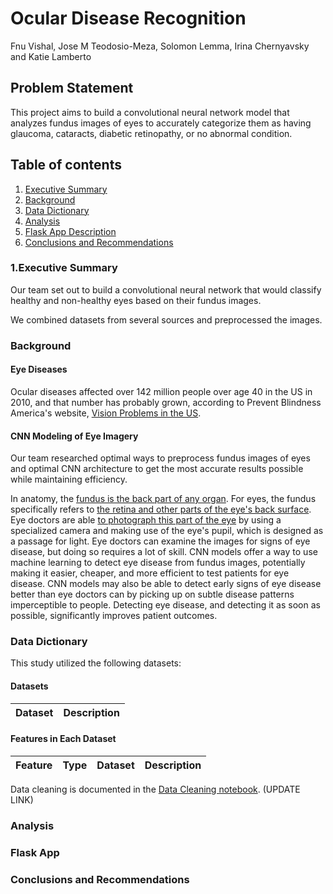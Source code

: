 # Ocular Disease Recognition

Fnu Vishal, Jose M Teodosio-Meza, Solomon Lemma, Irina Chernyavsky and Katie Lamberto

## Problem Statement

This project aims to build a convolutional neural network model that analyzes fundus images of eyes to accurately categorize them as having glaucoma, cataracts, diabetic retinopathy, or no abnormal condition.  

## Table of contents
1. [Executive Summary](#exec)
2. [Background](#back)
3. [Data Dictionary](#data)
4. [Analysis](#analysis)
5. [Flask App Description](#flask)
6. [Conclusions and Recommendations](#concl)


### 1.Executive Summary

Our team set out to build a convolutional neural network that would classify healthy and non-healthy eyes based on their fundus images.

We combined datasets from several sources and preprocessed the images.




### Background

#### Eye Diseases

Ocular diseases affected over 142 million people over age 40 in the US in 2010, and that number has probably grown, according to Prevent Blindness America's website, [Vision Problems in the US](http://www.visionproblemsus.org/index.html).

#### CNN Modeling of Eye Imagery
Our team researched optimal ways to preprocess fundus images of eyes and optimal CNN architecture to get the most accurate results possible while maintaining efficiency.

In anatomy, the [fundus is the back part of any organ]('https://medical-dictionary.thefreedictionary.com/fundus'). For eyes, the fundus specifically refers to [the retina and other parts of the eye's back surface]('https://www.aao.org/eye-health/anatomy/fundus'). Eye doctors are able [to photograph this part of the eye](https://www.opsweb.org/page/fundusphotography) by using a specialized camera and making use of the eye's pupil, which is designed as a passage for light. Eye doctors can examine the images for signs of eye disease, but doing so requires a lot of skill. CNN models offer a way to use machine learning to detect eye disease from fundus images, potentially making it easier, cheaper, and more efficient to test patients for eye disease. CNN models may also be able to detect early signs of eye disease better than eye doctors can by picking up on subtle disease patterns imperceptible to people. Detecting eye disease, and detecting it as soon as possible, significantly improves patient outcomes.





### Data Dictionary

This study utilized the following datasets:


#### Datasets
|Dataset|Description|
|:---|:---|


#### Features in Each Dataset
|Feature|Type|Dataset|Description|
|:---|:---|:---|:---|



Data cleaning is documented in the [Data Cleaning notebook](../code/cleaning.ipynb). (UPDATE LINK)

### Analysis


### Flask App



### Conclusions and Recommendations

